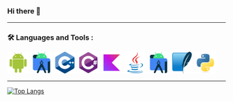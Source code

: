 ### Hi there 👋

---

### :hammer_and_wrench: Languages and Tools :
<div>
  <img src="https://github.com/devicons/devicon/blob/master/icons/android/android-plain.svg" width="50" height="50"/> 
  <img src="https://github.com/devicons/devicon/blob/master/icons/androidstudio/androidstudio-original.svg" width="50" height="50"/> 
  <img src="https://github.com/devicons/devicon/blob/master/icons/cplusplus/cplusplus-original.svg" width="50" height="50"/> 
  <img src="https://github.com/devicons/devicon/blob/master/icons/csharp/csharp-original.svg" width="50" height="50"/> 
  <img src="https://github.com/devicons/devicon/blob/master/icons/kotlin/kotlin-original.svg" width="50" height="50"/> 
  <img src="https://github.com/devicons/devicon/blob/master/icons/java/java-original.svg" width="50" height="50"/> 
  <img src="https://github.com/devicons/devicon/blob/master/icons/androidstudio/androidstudio-original.svg" width="50" height="50"/> 
  <img src="https://github.com/devicons/devicon/blob/master/icons/sqlite/sqlite-original.svg" width="50" height="50"/> 
  <img src="https://github.com/devicons/devicon/blob/master/icons/python/python-original.svg" width="50" height="50"/>
</div>

---
[![Top Langs](https://github-readme-stats.vercel.app/api/top-langs/?username=PritOriginal)](https://github.com/anuraghazra/github-readme-stats)

<!--
**PritOriginal/PritOriginal** is a ✨ _special_ ✨ repository because its `README.md` (this file) appears on your GitHub profile.

Here are some ideas to get you started:

- 🔭 I’m currently working on ...
- 🌱 I’m currently learning ...
- 👯 I’m looking to collaborate on ...
- 🤔 I’m looking for help with ...
- 💬 Ask me about ...
- 📫 How to reach me: ...
- 😄 Pronouns: ...
- ⚡ Fun fact: ...
-->
